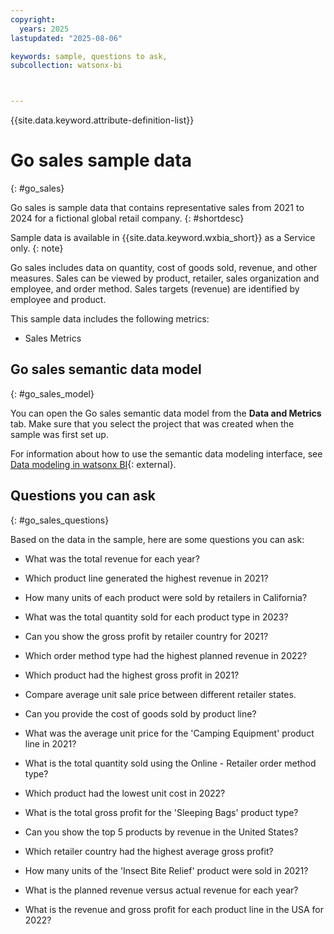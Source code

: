 ```yaml
---
copyright:
  years: 2025
lastupdated: "2025-08-06"

keywords: sample, questions to ask,
subcollection: watsonx-bi



---
```


{{site.data.keyword.attribute-definition-list}}


# Go sales sample data 
{: #go_sales}

Go sales is sample data that contains representative sales from 2021 to 2024 for a fictional global retail company. {: #shortdesc}

Sample data is available in {{site.data.keyword.wxbia_short}} as a Service only. 
{: note}

Go sales includes data on quantity, cost of goods sold, revenue, and other measures. Sales can be viewed by product, retailer, sales organization and employee, and order method. Sales targets (revenue) are identified by employee and product.

This sample data includes the following metrics: 

- Sales Metrics

## Go sales semantic data model
{: #go_sales_model}

You can open the Go sales semantic data model from the **Data and Metrics** tab. Make sure that you select the project that was created when the sample was first set up.

For information about how to use the semantic data modeling interface, see [Data modeling in watsonx BI](/docs/watsonx-bi?topic=watsonx-bi-advanced_mode_model_data){: external}.

## Questions you can ask
{: #go_sales_questions}

Based on the data in the sample, here are some questions you can ask:

- What was the total revenue for each year?

- Which product line generated the highest revenue in 2021?

- How many units of each product were sold by retailers in California?

- What was the total quantity sold for each product type in 2023?

- Can you show the gross profit by retailer country for 2021?

- Which order method type had the highest planned revenue in 2022?

- Which product had the highest gross profit in 2021?

- Compare average unit sale price between different retailer states.

- Can you provide the cost of goods sold by product line?

- What was the average unit price for the 'Camping Equipment' product line in 2021?

- What is the total quantity sold using the Online - Retailer order method type?

- Which product had the lowest unit cost in 2022?

- What is the total gross profit for the 'Sleeping Bags' product type?

- Can you show the top 5 products by revenue in the United States?

- Which retailer country had the highest average gross profit?

- How many units of the 'Insect Bite Relief' product were sold in 2021?

- What is the planned revenue versus actual revenue for each year?

- What is the revenue and gross profit for each product line in the USA for 2022? 
